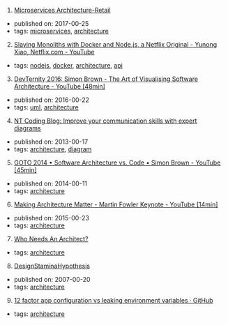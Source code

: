 1. [Microservices Architecture-Retail](https://www.linkedin.com/pulse/microservices-architecture-retail-rajesh-gundapaneni)
  * published on: 2017-00-25
  * tags: [microservices](tags/microservices.md), [architecture](tags/architecture.md)
2. [Slaying Monoliths with Docker and Node.js, a Netflix Original - Yunong Xiao, Netflix.com - YouTube](https://www.youtube.com/watch?v=ovqDdH9ngFs)
  * tags: [nodejs](tags/nodejs.md), [docker](tags/docker.md), [architecture](tags/architecture.md), [api](tags/api.md)
3. [DevTernity 2016: Simon Brown - The Art of Visualising Software Architecture - YouTube [48min]](https://www.youtube.com/watch?v=zcmU-OE452k)
  * published on: 2016-00-22
  * tags: [uml](tags/uml.md), [architecture](tags/architecture.md)
4. [NT Coding Blog: Improve your communication skills with expert diagrams](http://ntcoding.co.uk/blog/2013/02/improve-your-communication-skills-with.html)
  * published on: 2013-00-17
  * tags: [architecture](tags/architecture.md), [diagram](tags/diagram.md)
5. [GOTO 2014 • Software Architecture vs. Code • Simon Brown - YouTube [45min]](https://www.youtube.com/watch?v=GAFZcYlO5S0)
  * published on: 2014-00-11
  * tags: [architecture](tags/architecture.md)
6. [Making Architecture Matter - Martin Fowler Keynote - YouTube [14min]](https://www.youtube.com/watch?v=DngAZyWMGR0)
  * published on: 2015-00-23
  * tags: [architecture](tags/architecture.md)
7. [Who Needs An Architect?](https://martinfowler.com/ieeeSoftware/whoNeedsArchitect.pdf)
  * tags: [architecture](tags/architecture.md)
8. [DesignStaminaHypothesis](https://martinfowler.com/bliki/DesignStaminaHypothesis.html)
  * published on: 2007-00-20
  * tags: [architecture](tags/architecture.md)
9. [12 factor app configuration vs leaking environment variables · GitHub](https://gist.github.com/telent/9742059)
  * tags: [architecture](tags/architecture.md)
